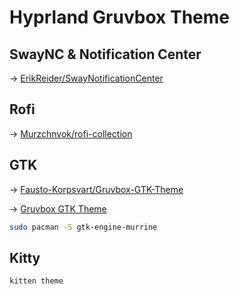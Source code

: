 # Hyprland Gruvbox Theme

## SwayNC & Notification Center

-> [ErikReider/SwayNotificationCenter](https://github.com/ErikReider/SwayNotificationCenter)

## Rofi 

-> [Murzchnvok/rofi-collection](https://github.com/Murzchnvok/rofi-collection)

## GTK 

-> [Fausto-Korpsvart/Gruvbox-GTK-Theme](https://github.com/Fausto-Korpsvart/Gruvbox-GTK-Theme)

-> [Gruvbox GTK Theme](https://www.pling.com/p/1681313)

```bash
sudo pacman -S gtk-engine-murrine
```

## Kitty

```bash
kitten theme
```
